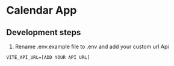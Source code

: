 # Calendar App

## Development steps

1. Rename .env.example file to .env and add your custom url Api

```
VITE_API_URL=[ADD YOUR API URL]

```

